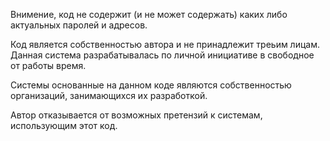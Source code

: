 Внимение, код не содержит (и не может содержать) каких либо актуальных паролей и адресов. 

Код является собственностью автора и не принадлежит треьим лицам. Данная система разрабатывалась по личной инициативе в свободное от работы время.

Системы основанные на данном коде являются собственностью организаций, занимающихся их разработкой.

Автор отказывается от возможных претензий к системам, использующим этот код.


